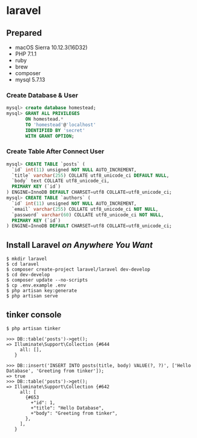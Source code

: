 # laravel

## Prepared
- macOS Sierra 10.12.3(16D32)
- PHP 7.1.1
- ruby
- brew
- composer
- mysql 5.7.13
    
### Create Database & User
```sql
mysql> create database homestead;
mysql> GRANT ALL PRIVILEGES 
       ON homestead.* 
       TO 'homestead'@'localhost'
       IDENTIFIED BY 'secret' 
       WITH GRANT OPTION;
```
### Create Table After Connect User
```sql
mysql> CREATE TABLE `posts` (
  `id` int(11) unsigned NOT NULL AUTO_INCREMENT,
  `title` varchar(255) COLLATE utf8_unicode_ci DEFAULT NULL,
  `body` text COLLATE utf8_unicode_ci,
  PRIMARY KEY (`id`)
) ENGINE=InnoDB DEFAULT CHARSET=utf8 COLLATE=utf8_unicode_ci;
mysql> CREATE TABLE `authors` (
  `id` int(11) unsigned NOT NULL AUTO_INCREMENT,
  `email` varchar(255) COLLATE utf8_unicode_ci NOT NULL,
  `password` varchar(60) COLLATE utf8_unicode_ci NOT NULL,
  PRIMARY KEY (`id`)
) ENGINE=InnoDB DEFAULT CHARSET=utf8 COLLATE=utf8_unicode_ci;
```

## Install Laravel *on Anywhere You Want*
    
    $ mkdir laravel
    $ cd laravel
    $ composer create-project laravel/laravel dev-develop
    $ cd dev-develop
    $ composer update --no-scripts  
    $ cp .env.example .env
    $ php artisan key:generate
    $ php artisan serve

## tinker console
    $ php artisan tinker

```tinker
>>> DB::table('posts')->get();
=> Illuminate\Support\Collection {#644
     all: [],
   }

>>> DB::insert('INSERT INTO posts(title, body) VALUE(?, ?)', ['Hello Database', 'Greeting from tinker']);
=> true
>>> DB::table('posts')->get();
=> Illuminate\Support\Collection {#642
     all: [
       {#653
         +"id": 1,
         +"title": "Hello Database",
         +"body": "Greeting from tinker",
       },
     ],
   }
```
